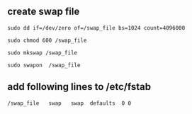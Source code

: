 ## create swap file

```
sudo dd if=/dev/zero of=/swap_file bs=1024 count=4096000

sudo chmod 600 /swap_file

sudo mkswap /swap_file

sudo swapon  /swap_file
```

## add following lines to /etc/fstab

```
/swap_file   swap   swap  defaults  0 0
```
